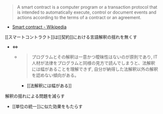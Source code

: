 
> A smart contract is a computer program or a transaction protocol that is intended to automatically execute, control or document events and actions according to the terms of a contract or an agreement.
- [Smart contract - Wikipedia](https://en.wikipedia.org/wiki/Smart_contract)

[[スマートコントラクト]]は[[契約]]における言語解釈の揺れを無くす
- ⇔
    - > プログラムとその解釈は一意かつ曖昧性はないのが原則であり, IT人材が法律をプログラムと同様の見方で読んでしまうと、法解釈には幅があることを理解できず, 自分が納得した法解釈以外の解釈を認めない傾向がある。
        - [[法解釈には幅がある]]

解釈の揺れによる問題を減らす
- [[単位の統一]]に似た効果をもたらす
